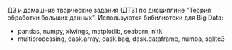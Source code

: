 ДЗ и домашние творческие задания (ДТЗ) по дисциплине "Теория обработки больших данных". 
Используются бибилиотеки для Big Data:
- pandas, numpy, xlwings, matplotlib, seaborn, nltk
- multiprocessing, dask.array, dask.bag, dask.dataframe, numba, sqlite3
